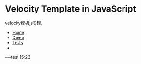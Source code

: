 # Velocity Template in JavaScript

velocity模板js实现.

- [Home](http://gallery.kissyui.com/velocity/1.1/guide/index.html)
- [Demo](http://gallery.kissyui.com/velocity/1.1/demo/index.html)
- [Tests](http://gallery.kissyui.com/velocity/1.1/spec/index.html)
- 





---test 15:23
